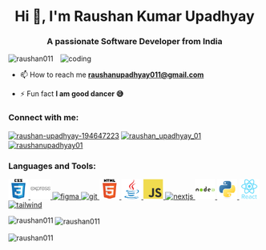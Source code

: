 <h1 align="center">Hi 👋, I'm Raushan Kumar Upadhyay</h1>
<h3 align="center">A passionate Software Developer from India</h3>

<img align="right" alt="coding" width="400" src="https://media.tenor.com/qJ5evVs-_uUAAAAC/coding.gif">

<p align="left"> <img src="https://komarev.com/ghpvc/?username=raushan011&label=Profile%20views&color=0e75b6&style=flat" alt="raushan011" /> </p>

- 📫 How to reach me **raushanupadhyay011@gmail.com**

- ⚡ Fun fact **I am good dancer 😅**

<h3 align="left">Connect with me:</h3>
<p align="left">
<a href="https://linkedin.com/in/raushan-upadhyay-194647223" target="blank"><img align="center" src="https://cdn-icons-png.flaticon.com/512/174/174857.png" alt="raushan-upadhyay-194647223" height="40" width="40" /></a>
<a href="https://instagram.com/raushan_upadhyay_01" target="blank"><img align="center" 
src="https://upload.wikimedia.org/wikipedia/commons/thumb/e/e7/Instagram_logo_2016.svg/2048px-Instagram_logo_2016.svg.png" alt="raushan_upadhyay_01" height="40" width="40" /></a>
<a href="https://www.leetcode.com/raushanupadhyay01" target="blank"><img align="center" src="https://leetcode.com/static/images/LeetCode_logo_rvs.png" alt="raushanupadhyay01" height="40" width="40" /></a>
</p>

<h3 align="left">Languages and Tools:</h3>
<p align="left"> <a href="https://www.w3schools.com/css/" target="_blank" rel="noreferrer"> <img src="https://raw.githubusercontent.com/devicons/devicon/master/icons/css3/css3-original-wordmark.svg" alt="css3" width="40" height="40"/> </a> <a href="https://expressjs.com" target="_blank" rel="noreferrer"> <img src="https://raw.githubusercontent.com/devicons/devicon/master/icons/express/express-original-wordmark.svg" alt="express" width="40" height="40"/> </a> <a href="https://www.figma.com/" target="_blank" rel="noreferrer"> <img src="https://www.vectorlogo.zone/logos/figma/figma-icon.svg" alt="figma" width="40" height="40"/> </a> <a href="https://git-scm.com/" target="_blank" rel="noreferrer"> <img src="https://www.vectorlogo.zone/logos/git-scm/git-scm-icon.svg" alt="git" width="40" height="40"/> </a> <a href="https://www.w3.org/html/" target="_blank" rel="noreferrer"> <img src="https://raw.githubusercontent.com/devicons/devicon/master/icons/html5/html5-original-wordmark.svg" alt="html5" width="40" height="40"/> </a> <a href="https://www.java.com" target="_blank" rel="noreferrer"> <img src="https://raw.githubusercontent.com/devicons/devicon/master/icons/java/java-original.svg" alt="java" width="40" height="40"/> </a> <a href="https://developer.mozilla.org/en-US/docs/Web/JavaScript" target="_blank" rel="noreferrer"> <img src="https://raw.githubusercontent.com/devicons/devicon/master/icons/javascript/javascript-original.svg" alt="javascript" width="40" height="40"/> </a> <a href="https://nextjs.org/" target="_blank" rel="noreferrer"> <img src="https://cdn.worldvectorlogo.com/logos/nextjs-2.svg" alt="nextjs" width="40" height="40"/> </a> <a href="https://nodejs.org" target="_blank" rel="noreferrer"> <img src="https://raw.githubusercontent.com/devicons/devicon/master/icons/nodejs/nodejs-original-wordmark.svg" alt="nodejs" width="40" height="40"/> </a> <a href="https://www.python.org" target="_blank" rel="noreferrer"> <img src="https://raw.githubusercontent.com/devicons/devicon/master/icons/python/python-original.svg" alt="python" width="40" height="40"/> </a> <a href="https://reactjs.org/" target="_blank" rel="noreferrer"> <img src="https://raw.githubusercontent.com/devicons/devicon/master/icons/react/react-original-wordmark.svg" alt="react" width="40" height="40"/> </a> <a href="https://tailwindcss.com/" target="_blank" rel="noreferrer"> <img src="https://www.vectorlogo.zone/logos/tailwindcss/tailwindcss-icon.svg" alt="tailwind" width="40" height="40"/> </a> </p>

<p><img align="left" src="https://github-readme-stats.vercel.app/api/top-langs?username=raushan011&show_icons=true&locale=en&layout=compact" alt="raushan011" /></p>

<p>&nbsp;<img align="center" src="https://github-readme-stats.vercel.app/api?username=raushan011&show_icons=true&locale=en" alt="raushan011" /></p>

<p><img align="center" src="https://github-readme-streak-stats.herokuapp.com/?user=raushan011&" alt="raushan011" /></p>
